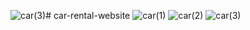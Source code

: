 ![car(3)](https://github.com/GirishHakki/Front-End-Project/assets/109576032/05a19007-d555-49e5-9716-c86cab1a646c)# car-rental-website
![car(1)](https://github.com/GirishHakki/Front-End-Project/assets/109576032/578a4e2b-5ba6-4eca-8c23-b85a7e0d98a2)
![car(2)](https://github.com/GirishHakki/Front-End-Project/assets/109576032/1c228965-4383-43bd-b4c1-1a244f53e0a0)
![car(3)](https://github.com/GirishHakki/Front-End-Project/assets/109576032/a80a8bd4-43cb-4b5c-967c-c831b9317236)

